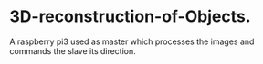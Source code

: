# 3D-reconstruction-of-Objects.
A raspberry pi3 used as master which processes the images and commands the slave its direction.
